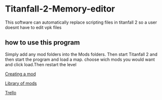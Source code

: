 # Titanfall-2-Memory-editor

This software can automatically replace scripting files in titanfall 2 so a user doesnt have to edit vpk files
	
## how to use this program

Simply add any mod folders into the Mods folders. Then start Titanfall 2 and then start the program and load a map. choose wich mods you would want and click load.Then restart the level

[Creating a mod](../master/ModCreation.md)

[Library of mods](https://github.com/friendly-spycrab/Titanfall-2-mod-library)

[Trello](https://trello.com/b/yQh8Tqo0/titanfall-2-memory-editor)
